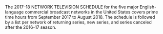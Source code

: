 The 2017–18 NETWORK TELEVISION SCHEDULE for the five major English-language commercial broadcast networks in the United States covers prime time hours from September 2017 to August 2018. The schedule is followed by a list per network of returning series, new series, and series canceled after the 2016–17 season.
